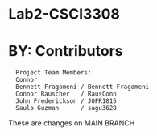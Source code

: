 # Lab2-CSCI3308
# BY: Contributors 
      Project Team Members:
      Connor
      Bennett Fragomeni / Bennett-Fragomeni
      Connor Rauscher   / RausConn
      John Frederickson / JOFR1815
      Saulo Guzman      / sagu3628

These are changes on MAIN BRANCH
